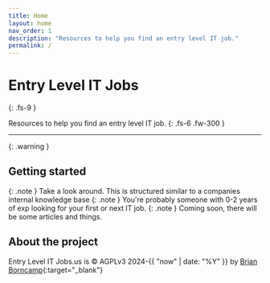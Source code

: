 ```yaml
---
title: Home
layout: home
nav_order: 1
description: "Resources to help you find an entry level IT job."
permalink: /
---
```


# Entry Level IT Jobs
{: .fs-9 }

Resources to help you find an entry level IT job.
{: .fs-6 .fw-300 }

---

{: .warning }


## Getting started
{: .note }
Take a look around. This is structured similar to a companies internal knowledge base
{: .note }
You're probably someone with 0-2 years of exp looking for your first or next IT job.
{: .note }
Coming soon, there will be some articles and things.

## About the project

Entry Level IT Jobs.us is &copy; AGPLv3 2024-{{ "now" | date: "%Y" }} by [Brian Borncamp](https://borncamp.github.io){:target="_blank"}

